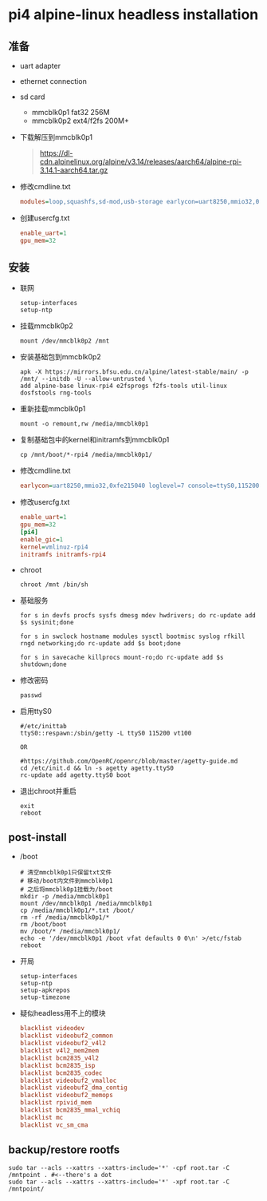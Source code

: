 # pi4 alpine-linux headless installation

## 准备

- uart adapter
- ethernet connection
- sd card
  - mmcblk0p1 fat32 256M
  - mmcblk0p2 ext4/f2fs 200M+

- 下载解压到mmcblk0p1
  ><https://dl-cdn.alpinelinux.org/alpine/v3.14/releases/aarch64/alpine-rpi-3.14.1-aarch64.tar.gz>
- 修改cmdline.txt

  ```ini
  modules=loop,squashfs,sd-mod,usb-storage earlycon=uart8250,mmio32,0xfe215040 loglevel=7 console=ttyS0,115200
  ```

- 创建usercfg.txt

  ```ini
  enable_uart=1
  gpu_mem=32
  ```

## 安装

- 联网

  ```shell
  setup-interfaces
  setup-ntp
  ```

- 挂载mmcblk0p2

  ```shell
  mount /dev/mmcblk0p2 /mnt
  ```

- 安装基础包到mmcblk0p2

  ```shell
  apk -X https://mirrors.bfsu.edu.cn/alpine/latest-stable/main/ -p /mnt/ --initdb -U --allow-untrusted \
  add alpine-base linux-rpi4 e2fsprogs f2fs-tools util-linux dosfstools rng-tools
  ```

- 重新挂载mmcblk0p1

  ```shell
  mount -o remount,rw /media/mmcblk0p1
  ```

- 复制基础包中的kernel和initramfs到mmcblk0p1

  ```shell
  cp /mnt/boot/*-rpi4 /media/mmcblk0p1/
  ```

- 修改cmdline.txt

  ```ini
  earlycon=uart8250,mmio32,0xfe215040 loglevel=7 console=ttyS0,115200 root=/dev/mmcblk0p2 rootwait fsck.repair=yes
  ```

- 修改usercfg.txt

  ```ini
  enable_uart=1
  gpu_mem=32
  [pi4]
  enable_gic=1
  kernel=vmlinuz-rpi4
  initramfs initramfs-rpi4
  ```

- chroot

  ```shell
  chroot /mnt /bin/sh
  ```

- 基础服务

  ```shell
  for s in devfs procfs sysfs dmesg mdev hwdrivers; do rc-update add $s sysinit;done

  for s in swclock hostname modules sysctl bootmisc syslog rfkill rngd networking;do rc-update add $s boot;done

  for s in savecache killprocs mount-ro;do rc-update add $s shutdown;done
  ```

- 修改密码

  ```shell
  passwd
  ```

- 启用ttyS0

  ```shell
  #/etc/inittab
  ttyS0::respawn:/sbin/getty -L ttyS0 115200 vt100

  OR

  #https://github.com/OpenRC/openrc/blob/master/agetty-guide.md
  cd /etc/init.d && ln -s agetty agetty.ttyS0
  rc-update add agetty.ttyS0 boot
  ```

- 退出chroot并重启

  ```shell
  exit
  reboot
  ```

## post-install

- /boot

  ```shell
  # 清空mmcblk0p1只保留txt文件
  # 移动/boot内文件到mmcblk0p1
  # 之后将mmcblk0p1挂载为/boot
  mkdir -p /media/mmcblk0p1
  mount /dev/mmcblk0p1 /media/mmcblk0p1
  cp /media/mmcblk0p1/*.txt /boot/
  rm -rf /media/mmcblk0p1/*
  rm /boot/boot
  mv /boot/* /media/mmcblk0p1/
  echo -e '/dev/mmcblk0p1 /boot vfat defaults 0 0\n' >/etc/fstab
  reboot
  ```

- 开局

  ```shell
  setup-interfaces
  setup-ntp
  setup-apkrepos
  setup-timezone
  ```

- 疑似headless用不上的模块

  ```ini
  blacklist videodev
  blacklist videobuf2_common
  blacklist videobuf2_v4l2
  blacklist v4l2_mem2mem
  blacklist bcm2835_v4l2
  blacklist bcm2835_isp
  blacklist bcm2835_codec
  blacklist videobuf2_vmalloc
  blacklist videobuf2_dma_contig
  blacklist videobuf2_memops
  blacklist rpivid_mem
  blacklist bcm2835_mmal_vchiq
  blacklist mc
  blacklist vc_sm_cma
  ```

## backup/restore rootfs

```shell
sudo tar --acls --xattrs --xattrs-include='*' -cpf root.tar -C /mntpoint . #<--there's a dot
sudo tar --acls --xattrs --xattrs-include='*' -xpf root.tar -C /mntpoint/
```
